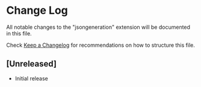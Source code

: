 # Change Log
All notable changes to the "jsongeneration" extension will be documented in this file.

Check [Keep a Changelog](http://keepachangelog.com/) for recommendations on how to structure this file.

## [Unreleased]
- Initial release